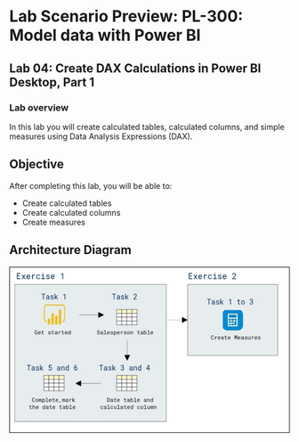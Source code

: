# Lab Scenario Preview: PL-300: Model data with Power BI

## Lab 04: Create DAX Calculations in Power BI Desktop, Part 1

### Lab overview

In this lab you will create calculated tables, calculated columns, and simple measures using Data Analysis Expressions (DAX). 

## Objective
  
After completing this lab, you will be able to: 

- Create calculated tables
- Create calculated columns
- Create measures

## Architecture Diagram

  ![](media/Mod4-PL300.png)
